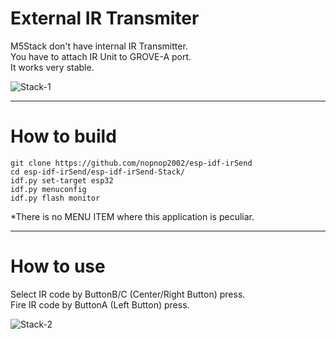 # External IR Transmiter
M5Stack don't have internal IR Transmitter.   
You have to attach IR Unit to GROVE-A port.   
It works very stable.   

![Stack-1](https://user-images.githubusercontent.com/6020549/184525932-42bc5c42-4420-405d-9a09-fdec4b5ef942.JPG)

---

# How to build

```
git clone https://github.com/nopnop2002/esp-idf-irSend
cd esp-idf-irSend/esp-idf-irSend-Stack/
idf.py set-target esp32
idf.py menuconfig
idf.py flash monitor
```

\*There is no MENU ITEM where this application is peculiar.   

---

# How to use

Select IR code by ButtonB/C (Center/Right Button) press.   
Fire IR code by ButtonA (Left Button) press.   

![Stack-2](https://user-images.githubusercontent.com/6020549/60749723-dfeb4180-9fd8-11e9-828f-8b58d1c9fc59.JPG)
